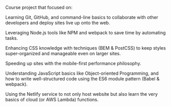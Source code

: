 Course project that focused on:

Learning Git, GitHub, and command-line basics to collaborate with other developers and deploy sites live up onto the web.

Leveraging Node.js tools like NPM and webpack to save time by automating tasks.

Enhancing CSS knowledge with techniques (BEM & PostCSS) to keep styles super-organized and manageable even on larger sites.

Speeding up sites with the mobile-first performance philosophy.

Understanding JavaScript basics like Object-oriented Programming, and how to write well-structured code using the ES6 module pattern (Babel & webpack).

Using the Netlify service to not only host website but also learn the very basics of cloud (or AWS Lambda) functions.
